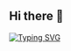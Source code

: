 ## Hi there 👋




[![Typing SVG](https://readme-typing-svg.demolab.com/?lines=Hola+Fran;Vete+al+demonio)](https://git.io/typing-svg)
<!--
**veridizquo/veridizquo** is a ✨ _special_ ✨ repository because its `README.md` (this file) appears on your GitHub profile.

Here are some ideas to get you started:

- 🔭 I’m currently working on ...
- 🌱 I’m currently learning ...
- 👯 I’m looking to collaborate on ...
- 🤔 I’m looking for help with ...
- 💬 Ask me about ...
- 📫 How to reach me: ...
- 😄 Pronouns: ...
- ⚡ Fun fact: ...
-->
